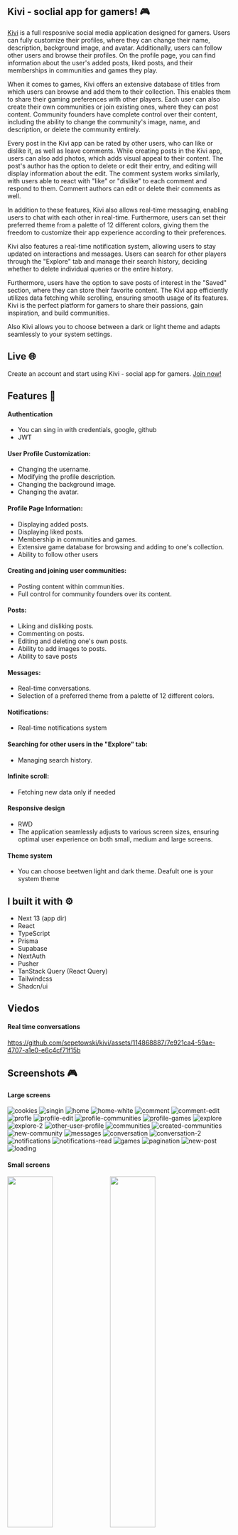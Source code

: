 ## Kivi - soclial app for gamers! :video_game:

[Kivi](https://kivi-app.vercel.app 'Kivi') is a full resposnive social media application designed for gamers. Users can fully customize their profiles, where they can change their name, description, background image, and avatar. Additionally, users can follow other users and browse their profiles. On the profile page, you can find information about the user's added posts, liked posts, and their memberships in communities and games they play.

When it comes to games, Kivi offers an extensive database of titles from which users can browse and add them to their collection. This enables them to share their gaming preferences with other players. Each user can also create their own communities or join existing ones, where they can post content. Community founders have complete control over their content, including the ability to change the community's image, name, and description, or delete the community entirely.

Every post in the Kivi app can be rated by other users, who can like or dislike it, as well as leave comments. While creating posts in the Kivi app, users can also add photos, which adds visual appeal to their content. The post's author has the option to delete or edit their entry, and editing will display information about the edit. The comment system works similarly, with users able to react with "like" or "dislike" to each comment and respond to them. Comment authors can edit or delete their comments as well.

In addition to these features, Kivi also allows real-time messaging, enabling users to chat with each other in real-time. Furthermore, users can set their preferred theme from a palette of 12 different colors, giving them the freedom to customize their app experience according to their preferences.

Kivi also features a real-time notification system, allowing users to stay updated on interactions and messages. Users can search for other players through the "Explore" tab and manage their search history, deciding whether to delete individual queries or the entire history.

Furthermore, users have the option to save posts of interest in the "Saved" section, where they can store their favorite content. The Kivi app efficiently utilizes data fetching while scrolling, ensuring smooth usage of its features. Kivi is the perfect platform for gamers to share their passions, gain inspiration, and build communities.

Also Kivi allows you to choose between a dark or light theme and adapts seamlessly to your system settings.

## Live :globe_with_meridians:

Create an account and start using Kivi - social app for gamers. [Join now!](https://kivi-app.vercel.app 'Kivi')

## Features :sparkler:

#### Authentication
- You can sing in with credentials, google, github
- JWT

#### User Profile Customization:
- Changing the username.
- Modifying the profile description.
- Changing the background image.
- Changing the avatar.

#### Profile Page Information:
- Displaying added posts.
- Displaying liked posts.
- Membership in communities and games.
- Extensive game database for browsing and adding to one's collection.
- Ability to follow other users

#### Creating and joining user communities:
- Posting content within communities.
- Full control for community founders over its content.

#### Posts:
- Liking and disliking posts.
- Commenting on posts.
- Editing and deleting one's own posts.
- Ability to add images to posts.
- Ability to save posts

#### Messages:
- Real-time conversations.
- Selection of a preferred theme from a palette of 12 different colors.

#### Notifications:
- Real-time notifications system

#### Searching for other users in the "Explore" tab: 
- Managing search history.

#### Infinite scroll:
- Fetching new data only if needed

#### Responsive design
- RWD
- The application seamlessly adjusts to various screen sizes, ensuring optimal user experience on both small, medium and large screens.

#### Theme system
- You can choose beetwen light and dark theme. Deafult one is your system theme


## I built it with :gear:

- Next 13 (app dir)
- React
- TypeScript
- Prisma
- Supabase
- NextAuth
- Pusher
- TanStack Query (React Query)
- Tailwindcss
- Shadcn/ui


## Viedos

#### Real time conversations


https://github.com/sepetowski/kivi/assets/114868887/7e921ca4-59ae-4707-a1e0-e6c4cf71f15b


## Screenshots :video_game:

#### Large screens

![cookies](https://github.com/sepetowski/kivi/assets/114868887/57dabaeb-ea32-4e05-b94e-21fef0f0a09e)
![singin](https://github.com/sepetowski/kivi/assets/114868887/5b3f0d85-33a5-44d6-96b1-f850c282a657)
![home](https://github.com/sepetowski/kivi/assets/114868887/8e84c4fd-e289-48e2-8c77-c2843234a775)
![home-white](https://github.com/sepetowski/kivi/assets/114868887/30dc92dd-167d-422f-ad51-0bbde399a10e)
![comment](https://github.com/sepetowski/kivi/assets/114868887/ffd07b38-0cc1-4507-a5dc-51dbdb14b0a4)
![comment-edit](https://github.com/sepetowski/kivi/assets/114868887/27d2a358-ffd2-439d-bcf9-503e847b03af)
![profle](https://github.com/sepetowski/kivi/assets/114868887/59748326-1a2e-406a-b907-87c86c1542ab)
![profile-edit](https://github.com/sepetowski/kivi/assets/114868887/b1beaed0-2514-4874-9164-a0ce706bd69d)
![profile-communities](https://github.com/sepetowski/kivi/assets/114868887/04e16142-2823-4225-83c2-304478062826)
![profile-games](https://github.com/sepetowski/kivi/assets/114868887/50f9027a-8c26-4ffa-81cf-c93962432bd5)
![explore](https://github.com/sepetowski/kivi/assets/114868887/0028dc21-f8c3-4db0-bc38-19645faa9332)
![explore-2](https://github.com/sepetowski/kivi/assets/114868887/7afaea9a-06ec-4357-844b-53d9c532234f)
![other-user-profile](https://github.com/sepetowski/kivi/assets/114868887/a93f280a-589b-45b7-800d-59f5d1cde3ee)
![communities](https://github.com/sepetowski/kivi/assets/114868887/45874f16-0c89-410f-892c-ea8a24576537)
![created-communities](https://github.com/sepetowski/kivi/assets/114868887/3d5b73e8-e205-4756-bbe5-86e132eb5bd6)
![new-community](https://github.com/sepetowski/kivi/assets/114868887/ce6f9416-7858-4b79-8165-7131759661e6)
![messages](https://github.com/sepetowski/kivi/assets/114868887/0a2da997-a8ae-4c2a-bf5e-86d13bb56abc)
![conversation](https://github.com/sepetowski/kivi/assets/114868887/89d9ad2f-204c-4525-b702-344cdd3ed541)
![conversation-2](https://github.com/sepetowski/kivi/assets/114868887/2e5f04bf-d7ec-4967-88fe-f72529c5a9be)
![notifications](https://github.com/sepetowski/kivi/assets/114868887/57c673d2-2fc7-4719-9ca1-80fed5e70cce)
![notifications-read](https://github.com/sepetowski/kivi/assets/114868887/435dca48-fe7c-449f-85ba-f4e5e4393643)
![games](https://github.com/sepetowski/kivi/assets/114868887/ae04e0e8-de2e-4d6d-8063-30150b09cea4)
![pagination](https://github.com/sepetowski/kivi/assets/114868887/ef29b2ba-2b40-4260-af2f-eddf3003203b)
![new-post](https://github.com/sepetowski/kivi/assets/114868887/9c0fe6c9-9107-454e-ac29-862bff15077a)
![loading](https://github.com/sepetowski/kivi/assets/114868887/f877c0a5-4750-4820-926b-a8cbe4e95765)

#### Small screens

<img src="https://github.com/sepetowski/kivi/assets/114868887/9f039d06-956b-4681-bf88-745b72549d7d" width="45%"></img> <img src="https://github.com/sepetowski/kivi/assets/114868887/a5292edd-8fbe-454c-a596-c84ac548c434" width="45%"></img> <img src="https://github.com/sepetowski/kivi/assets/114868887/847203a8-c570-49f4-ba54-4dba22b4acac" width="45%"></img> <img src="https://github.com/sepetowski/kivi/assets/114868887/a8b848d2-df41-4f1c-80f2-3084ea267cbc" width="45%"></img> <img src="https://github.com/sepetowski/kivi/assets/114868887/296d7dc7-4e5a-4f44-ad42-4b66189393bb" width="45%"></img> <img src="https://github.com/sepetowski/kivi/assets/114868887/09e5a3e3-4acb-4061-9e55-368c88ef1472" width="45%"></img> <img src="https://github.com/sepetowski/kivi/assets/114868887/5ad9c88a-4c15-42e9-b107-9a565ece2fa7" width="45%"></img> <img src="https://github.com/sepetowski/kivi/assets/114868887/f3c34d41-0410-46c0-8cf5-7d0657a3108d" width="45%"></img> 






